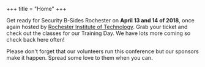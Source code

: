 +++
title = "Home"
+++

Get ready for Security B-Sides Rochester on **April 13 and 14 of 2018**, once again hosted by [Rochester Institute of Technology](https://www.rit.edu). Grab your ticket and check out the classes for our Training Day. We have lots more coming so check back here often! 

Please don't forget that our volunteers run this conference but our sponsors make it happen. Spread some love to them when you can. 
